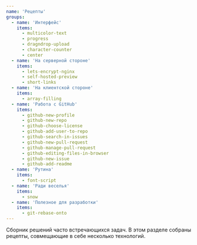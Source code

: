 ```yaml
---
name: 'Рецепты'
groups:
  - name: 'Интерфейс'
    items:
      - multicolor-text
      - progress
      - dragndrop-upload
      - character-counter
      - center
  - name: 'На серверной стороне'
    items:
      - lets-encrypt-nginx
      - self-hosted-preview
      - short-links
  - name: 'На клиентской стороне'
    items:
      - array-filling
  - name: 'Работа с GitHub'
    items:
      - github-new-profile
      - github-new-repo
      - github-choose-license
      - github-add-user-to-repo
      - github-search-in-issues
      - github-new-pull-request
      - github-manage-pull-request
      - github-editing-files-in-browser
      - github-new-issue
      - github-add-readme
  - name: 'Рутина'
    items:
      - font-script
  - name: 'Ради веселья'
    items:
      - snow
  - name: 'Полезное для разработки'
    items:
      - git-rebase-onto
---
```


Сборник решений часто встречающихся задач. В этом разделе собраны рецепты, совмещающие в себе несколько технологий.
